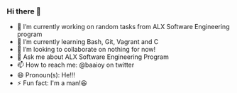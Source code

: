 ### Hi there 👋

- 🔭 I’m currently working on random tasks from ALX Software Engineering program
- 🌱 I’m currently learning Bash, Git, Vagrant and C
- 👯 I’m looking to collaborate on nothing for now!
- 💬 Ask me about ALX Software Engineering Program
- 📫 How to reach me: @baaioy on twitter
- 😄 Pronoun(s): He!!!
- ⚡ Fun fact: I'm a man!😆
